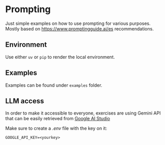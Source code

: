 # Prompting

Just simple examples on how to use prompting for various purposes. Mostly based on https://www.promptingguide.ai/es recommendations.

## Environment

Use either `uv` or `pip` to render the local environment.

## Examples

Examples can be found under `examples` folder.

## LLM access

In order to make it accessible to everyone, exercises are using Gemini API that can be easily retrieved from [Google AI Studio](https://aistudio.google.com/apikey)

Make sure to create a _.env_ file with the key on it:

```
GOOGLE_API_KEY=<yourkey>
```